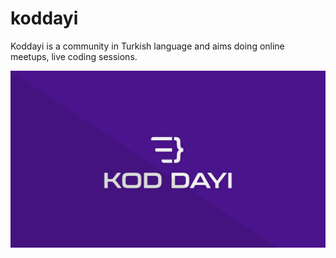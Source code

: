 # koddayi
Koddayi is a community in Turkish language and aims doing online meetups, live coding sessions.

![koddayi icon](art/cover.png)

